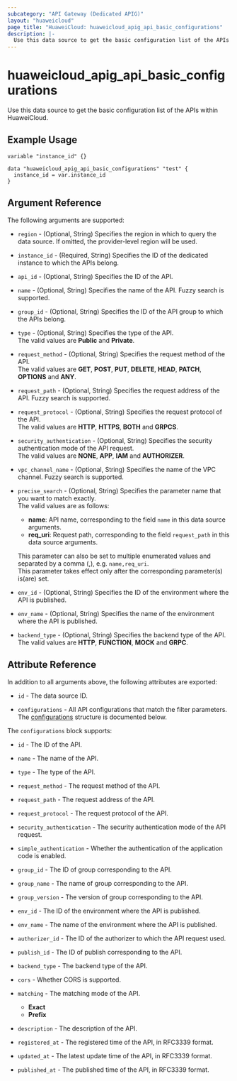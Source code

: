 ```yaml
---
subcategory: "API Gateway (Dedicated APIG)"
layout: "huaweicloud"
page_title: "HuaweiCloud: huaweicloud_apig_api_basic_configurations"
description: |-
  Use this data source to get the basic configuration list of the APIs within HuaweiCloud.
---
```


# huaweicloud_apig_api_basic_configurations

Use this data source to get the basic configuration list of the APIs within HuaweiCloud.

## Example Usage

```hcl
variable "instance_id" {}

data "huaweicloud_apig_api_basic_configurations" "test" {
  instance_id = var.instance_id
}
```

## Argument Reference

The following arguments are supported:

* `region` - (Optional, String) Specifies the region in which to query the data source.
  If omitted, the provider-level region will be used.

* `instance_id` - (Required, String) Specifies the ID of the dedicated instance to which the APIs belong.

* `api_id` - (Optional, String) Specifies the ID of the API.

* `name` - (Optional, String) Specifies the name of the API. Fuzzy search is supported.

* `group_id` - (Optional, String) Specifies the ID of the API group to which the APIs belong.

* `type` - (Optional, String) Specifies the type of the API.  
  The valid values are **Public** and **Private**.

* `request_method` - (Optional, String) Specifies the request method of the API.  
  The valid values are **GET**, **POST**, **PUT**, **DELETE**, **HEAD**, **PATCH**, **OPTIONS** and **ANY**.

* `request_path` - (Optional, String) Specifies the request address of the API. Fuzzy search is supported.

* `request_protocol` - (Optional, String) Specifies the request protocol of the API.  
  The valid values are **HTTP**, **HTTPS**, **BOTH** and **GRPCS**.

* `security_authentication` - (Optional, String) Specifies the security authentication mode of the API request.  
  The valid values are **NONE**, **APP**, **IAM** and **AUTHORIZER**.

* `vpc_channel_name` - (Optional, String) Specifies the name of the VPC channel. Fuzzy search is supported.

* `precise_search` - (Optional, String) Specifies the parameter name that you want to match exactly.  
  The valid values are as follows:
  + **name**: API name, corresponding to the field `name` in this data source arguments.
  + **req_uri**: Request path, corresponding to the field `request_path` in this data source arguments.

  This parameter can also be set to multiple enumerated values and separated by a comma (,), e.g. `name,req_uri`.  
  This parameter takes effect only after the corresponding parameter(s) is(are) set.

* `env_id` - (Optional, String) Specifies the ID of the environment where the API is published.

* `env_name` - (Optional, String) Specifies the name of the environment where the API is published.

* `backend_type` - (Optional, String) Specifies the backend type of the API.  
  The valid values are **HTTP**, **FUNCTION**, **MOCK** and **GRPC**.

## Attribute Reference

In addition to all arguments above, the following attributes are exported:

* `id` - The data source ID.

* `configurations` - All API configurations that match the filter parameters.
  The [configurations](#basic_configurations) structure is documented below.

<a name="basic_configurations"></a>
The `configurations` block supports:

* `id` - The ID of the API.

* `name` - The name of the API.

* `type` - The type of the API.

* `request_method` - The request method of the API.

* `request_path` - The request address of the API.

* `request_protocol` - The request protocol of the API.

* `security_authentication` - The security authentication mode of the API request.

* `simple_authentication` - Whether the authentication of the application code is enabled.

* `group_id` - The ID of group corresponding to the API.

* `group_name` - The name of group corresponding to the API.

* `group_version` - The version of group corresponding to the API.

* `env_id` - The ID of the environment where the API is published.

* `env_name` - The name of the environment where the API is published.

* `authorizer_id` - The ID of the authorizer to which the API request used.

* `publish_id` - The ID of publish corresponding to the API.

* `backend_type` - The backend type of the API.

* `cors` - Whether CORS is supported.

* `matching` - The matching mode of the API.  
  + **Exact**
  + **Prefix**

* `description` - The description of the API.

* `registered_at` - The registered time of the API, in RFC3339 format.

* `updated_at` - The latest update time of the API, in RFC3339 format.

* `published_at` - The published time of the API, in RFC3339 format.
